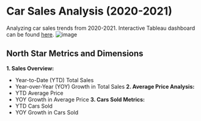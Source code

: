 # Car Sales Analysis (2020-2021)
Analyzing car sales trends from 2020-2021. Interactive Tableau dashboard can be found [here](https://public.tableau.com/views/Car_Sales_Dashboard_17245424398740/CarSalesDashboard?:language=en-US&publish=yes&:sid=&:redirect=auth&:display_count=n&:origin=viz_share_link).
![image](https://github.com/user-attachments/assets/e8d19f94-716c-4431-9f02-1af497e713b1)
## North Star Metrics and Dimensions
**1. Sales Overview:**
* Year-to-Date (YTD) Total Sales
* Year-over-Year (YOY) Growth in Total Sales
**2. Average Price Analysis:**
* YTD Average Price
* YOY Growth in Average Price
**3. Cars Sold Metrics:**
* YTD Cars Sold
* YOY Growth in Cars Sold

 



